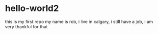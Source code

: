 # hello-world2
this is my first repo
my name is rob, i live in calgary, i still have a job, i am very thankful for that
